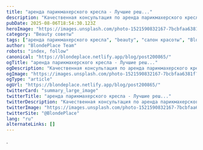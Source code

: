 ```yaml
---
title: "аренда парикмахерского кресла - Лучшие реш..."
description: "Качественная консультация по аренда парикмахерского кресла в Красногвардейском районе. Детальное сравнение технических характеристик. Обратитесь за консультацией..."
pubDate: 2025-08-06T18:54:30.123Z
heroImage: "https://images.unsplash.com/photo-1521590832167-7bcbfaa6381f?q=80&w=800&auto=format&fit=crop"
category: "Beauty советы"
tags: ["аренда парикмахерского кресла", "beauty", "салон красоты", "BlondePlace"]
author: "BlondePlace Team"
robots: "index, follow"
canonical: "https://blondeplace.netlify.app/blog/post200865/"
ogTitle: "аренда парикмахерского кресла - Лучшие реш..."
ogDescription: "Качественная консультация по аренда парикмахерского кресла в Красногвардейском районе. Детальное сравнение технических характеристик. Обратитесь за консультацией..."
ogImage: "https://images.unsplash.com/photo-1521590832167-7bcbfaa6381f?q=80&w=800&auto=format&fit=crop"
ogType: "article"
ogUrl: "https://blondeplace.netlify.app/blog/post200865/"
twitterCard: "summary_large_image"
twitterTitle: "аренда парикмахерского кресла - Лучшие реш..."
twitterDescription: "Качественная консультация по аренда парикмахерского кресла в Красногвардейском районе. Детальное сравнение технических характеристик. Обратитесь за консультацией..."
twitterImage: "https://images.unsplash.com/photo-1521590832167-7bcbfaa6381f?q=80&w=800&auto=format&fit=crop"
twitterSite: "@BlondePlace"
lang: "ru"
alternateLinks: []
---
```


<script type="application/ld+json">
{
  "@context": "https://schema.org",
  "@type": "HowTo",
  "name": "аренда парикмахерского кресла - Лучшие реш...",
  "description": "Качественная консультация по аренда парикмахерского кресла в Красногвардейском районе. Детальное сравнение технических характеристик. Обратитесь за консультацией...",
  "image": {
    "@type": "ImageObject",
    "url": "https://images.unsplash.com/photo-1521590832167-7bcbfaa6381f?q=80&w=800&auto=format&fit=crop"
  },
  "aggregateRating": {
    "@type": "AggregateRating",
    "ratingValue": "4.9",
    "reviewCount": 691,
    "bestRating": "5",
    "worstRating": "1"
  },
  "publisher": {
    "@type": "Organization",
    "name": "BlondePlace Beauty Blog",
    "logo": {
      "@type": "ImageObject",
      "url": "https://blondeplace.netlify.app/favicon.svg"
    }
  },
  "datePublished": "2025-08-06T18:54:30.123Z",
  "dateModified": "2025-08-06T18:54:30.123Z",
  "author": {
    "@type": "Person",
    "name": "Эксперт BlondePlace"
  },
  "mainEntityOfPage": {
    "@type": "WebPage",
    "@id": "https://blondeplace.netlify.app/blog/post200865/"
  }
}
</script>

.